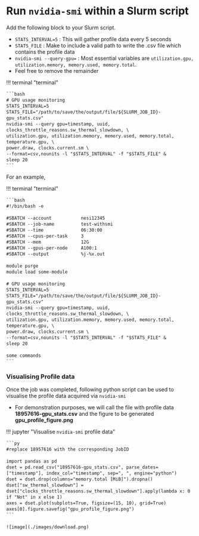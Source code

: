 # Run `nvidia-smi` within a Slurm script 


Add the following block to your Slurm script. 

* `STATS_INTERVAL=5` : This will gather profile data every 5 seconds 
* `STATS_FILE` : Make to include a valid path to write the .csv file which contains the profile data
* `nvidia-smi --query-gpu=` : Most essential variables are `utilization.gpu, utilization.memory, memory.used, memory.total`. 
*  Feel free to remove the remainder

!!! terminal "terminal"

    ```bash
    # GPU usage monitoring
    STATS_INTERVAL=5
    STATS_FILE="/path/to/save/the/output/file/${SLURM_JOB_ID}-gpu_stats.csv"
    nvidia-smi --query gpu=timestamp, uuid, clocks_throttle_reasons.sw_thermal_slowdown, \
    utilization.gpu, utilization.memory, memory.used, memory.total, temperature.gpu, \
    power.draw, clocks.current.sm \
    --format=csv,nounits -l "$STATS_INTERVAL" -f "$STATS_FILE" &
    sleep 20
    ```

For an example,

!!! terminal "terminal"

    ```bash
    #!/bin/bash -e
    
    #SBATCH --account	        nesi12345
    #SBATCH --job-name	        test-withsmi
    #SBATCH --time		        06:30:00
    #SBATCH --cpus-per-task		3
    #SBATCH --mem		        12G
    #SBATCH --gpus-per-node     A100:1
    #SBATCH --output 	        %j-%x.out
    
    module purge
    module load some-module
    
    # GPU usage monitoring
    STATS_INTERVAL=5
    STATS_FILE="/path/to/save/the/output/file/${SLURM_JOB_ID}-gpu_stats.csv"
    nvidia-smi --query gpu=timestamp, uuid, clocks_throttle_reasons.sw_thermal_slowdown, \
    utilization.gpu, utilization.memory, memory.used, memory.total, temperature.gpu, \
    power.draw, clocks.current.sm \
    --format=csv,nounits -l "$STATS_INTERVAL" -f "$STATS_FILE" &
    sleep 20
    
    some commands
    ```

### Visualising Profile data

Once the job was completed, following python script can be used to visualise the profile data acquired via `nvidia-smi`

* For demonstration purposes, we will call the file with profile data **18957616-gpu_stats.csv** and the figure to be generated **gpu_profile_figure.png**

!!! jupyter "Visualise `nvidia-smi` profile data"

    ```py
    #replace 18957616 with the corresponding JobID
    
    import pandas as pd
    dset = pd.read_csv("18957616-gpu_stats.csv", parse_dates=["timestamp"], index_col="timestamp", sep=", ", engine="python")
    dset = dset.drop(columns="memory.total [MiB]").dropna()
    dset["sw_thermal_slowdown"] = dset["clocks_throttle_reasons.sw_thermal_slowdown"].apply(lambda x: 0 if "Not" in x else 1)
    axes = dset.plot(subplots=True, figsize=(15, 10), grid=True)
    axes[0].figure.savefig("gpu_profile_figure.png")
    ```
    
    ![image](./images/download.png)
